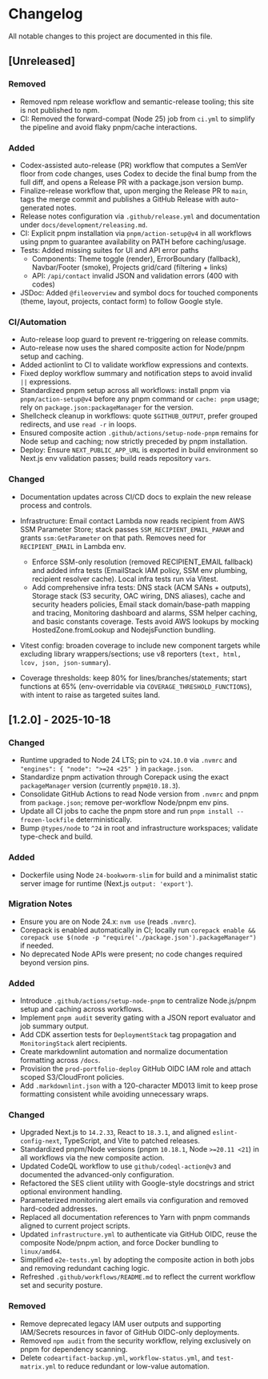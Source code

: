 # Changelog

All notable changes to this project are documented in this file.

## [Unreleased]

### Removed

- Removed npm release workflow and semantic-release tooling; this site is not published to npm.
 - CI: Removed the forward-compat (Node 25) job from `ci.yml` to simplify the pipeline and avoid flaky pnpm/cache interactions.

### Added

- Codex-assisted auto-release (PR) workflow that computes a SemVer floor from code changes, uses Codex to decide the
  final bump from the full diff, and opens a Release PR with a package.json version bump.
- Finalize-release workflow that, upon merging the Release PR to `main`, tags the merge commit and publishes a GitHub
  Release with auto-generated notes.
- Release notes configuration via `.github/release.yml` and documentation under `docs/development/releasing.md`.
 - CI: Explicit pnpm installation via `pnpm/action-setup@v4` in all workflows using pnpm to guarantee availability on PATH before caching/usage.
 - Tests: Added missing suites for UI and API error paths
   - Components: Theme toggle (render), ErrorBoundary (fallback), Navbar/Footer (smoke), Projects grid/card (filtering + links)
   - API: `/api/contact` invalid JSON and validation errors (400 with codes)
 - JSDoc: Added `@fileoverview` and symbol docs for touched components (theme, layout, projects, contact form) to follow Google style.

### CI/Automation

- Auto-release loop guard to prevent re-triggering on release commits.
- Auto-release now uses the shared composite action for Node/pnpm setup and caching.
- Added actionlint to CI to validate workflow expressions and contexts.
- Fixed deploy workflow summary and notification steps to avoid invalid `||` expressions.
 - Standardized pnpm setup across all workflows: install pnpm via `pnpm/action-setup@v4` before any pnpm command or `cache: pnpm` usage; rely on `package.json:packageManager` for the version.
 - Shellcheck cleanup in workflows: quote `$GITHUB_OUTPUT`, prefer grouped redirects, and use `read -r` in loops.
 - Ensured composite action `.github/actions/setup-node-pnpm` remains for Node setup and caching; now strictly preceded by pnpm installation.
 - Deploy: Ensure `NEXT_PUBLIC_APP_URL` is exported in build environment so Next.js env validation passes; build reads repository `vars`.

### Changed

- Documentation updates across CI/CD docs to explain the new release process and controls.

- Infrastructure: Email contact Lambda now reads recipient from AWS SSM Parameter Store; stack passes
  `SSM_RECIPIENT_EMAIL_PARAM` and grants `ssm:GetParameter` on that path. Removes need for
  `RECIPIENT_EMAIL` in Lambda env.
  - Enforce SSM-only resolution (removed RECIPIENT_EMAIL fallback) and added infra tests
    (EmailStack IAM policy, SSM env plumbing, recipient resolver cache). Local infra tests run via Vitest.
  - Add comprehensive infra tests: DNS stack (ACM SANs + outputs), Storage stack (S3 security, OAC wiring,
    DNS aliases), cache and security headers policies, Email stack domain/base-path mapping and tracing,
    Monitoring dashboard and alarms, SSM helper caching, and basic constants coverage. Tests avoid AWS lookups by mocking
    HostedZone.fromLookup and NodejsFunction bundling.
 - Vitest config: broaden coverage to include new component targets while excluding library wrappers/sections; use v8 reporters (`text, html, lcov, json, json-summary`).
 - Coverage thresholds: keep 80% for lines/branches/statements; start functions at 65% (env-overridable via `COVERAGE_THRESHOLD_FUNCTIONS`), with intent to raise as targeted suites land.

## [1.2.0] - 2025-10-18

### Changed

- Runtime upgraded to Node 24 LTS; pin to `v24.10.0` via `.nvmrc` and `"engines": { "node": ">=24 <25" }` in `package.json`.
- Standardize pnpm activation through Corepack using the exact `packageManager` version (currently `pnpm@10.18.3`).
- Consolidate GitHub Actions to read Node version from `.nvmrc` and pnpm from `package.json`;
  remove per-workflow Node/pnpm env pins.
- Update all CI jobs to cache the pnpm store and run `pnpm install --frozen-lockfile` deterministically.
- Bump `@types/node` to `^24` in root and infrastructure workspaces; validate type-check and build.

### Added

- Dockerfile using Node `24-bookworm-slim` for build and a minimalist static server image for runtime (Next.js `output: 'export'`).

### Migration Notes

- Ensure you are on Node 24.x: `nvm use` (reads `.nvmrc`).
- Corepack is enabled automatically in CI; locally run
  `corepack enable && corepack use $(node -p "require('./package.json').packageManager")`
  if needed.
- No deprecated Node APIs were present; no code changes required beyond version pins.

### Added

- Introduce `.github/actions/setup-node-pnpm` to centralize Node.js/pnpm setup
  and caching across workflows.
- Implement `pnpm audit` severity gating with a JSON report evaluator and job
  summary output.
- Add CDK assertion tests for `DeploymentStack` tag propagation and
  `MonitoringStack` alert recipients.
- Create markdownlint automation and normalize documentation formatting across
  `/docs`.
- Provision the `prod-portfolio-deploy` GitHub OIDC IAM role and attach
  scoped S3/CloudFront policies.
- Add `.markdownlint.json` with a 120-character MD013 limit to keep prose
  formatting consistent while avoiding unnecessary wraps.

### Changed

- Upgraded Next.js to `14.2.33`, React to `18.3.1`, and aligned
  `eslint-config-next`, TypeScript, and Vite to patched releases.
- Standardized pnpm/Node versions (pnpm `10.18.1`, Node `>=20.11 <21`) in all
  workflows via the new composite action.
- Updated CodeQL workflow to use `github/codeql-action@v3` and documented the
  advanced-only configuration.
- Refactored the SES client utility with Google-style docstrings and strict
  optional environment handling.
- Parameterized monitoring alert emails via configuration and removed
  hard-coded addresses.
- Replaced all documentation references to Yarn with pnpm commands aligned to
  current project scripts.
- Updated `infrastructure.yml` to authenticate via GitHub OIDC, reuse the
  composite Node/pnpm action, and force Docker bundling to `linux/amd64`.
- Simplified `e2e-tests.yml` by adopting the composite action in both jobs and
  removing redundant caching logic.
- Refreshed `.github/workflows/README.md` to reflect the current workflow set
  and security posture.

### Removed

- Remove deprecated legacy IAM user outputs and supporting IAM/Secrets
  resources in favor of GitHub OIDC-only deployments.
- Removed `npm audit` from the security workflow, relying exclusively on pnpm
  for dependency scanning.
- Delete `codeartifact-backup.yml`, `workflow-status.yml`, and
  `test-matrix.yml` to reduce redundant or low-value automation.
